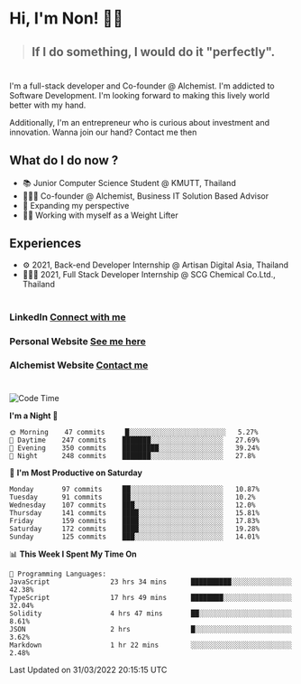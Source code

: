 # Hi, I'm Non! 🖐🏻

> ## If I do something, I would do it "perfectly".

#

I'm a full-stack developer and Co-founder @ Alchemist. I'm addicted to Software Development. I'm looking forward to making this lively world better with my hand.

Additionally, I'm an entrepreneur who is curious about investment and innovation. Wanna join our hand? Contact me then

## What do I do now ?

- 📚 Junior Computer Science Student @ KMUTT, Thailand
- 🧑🏻‍💻 Co-founder @ Alchemist, Business IT Solution Based Advisor
- 🌈 Expanding my perspective
- 🏋🏻 Working with myself as a Weight Lifter

## Experiences

- ⚙️ 2021, Back-end Developer Internship @ Artisan Digital Asia, Thailand
- 🧑🏻‍💻 2021, Full Stack Developer Internship @ SCG Chemical Co.Ltd., Thailand

#

### LinkedIn [Connect with me](https://www.linkedin.com/in/non-nontra/)

### Personal Website [See me here](https://nonnontra.com/)

### Alchemist Website [Contact me](https://alchemist-softwarehouse.co/)

#

<!--START_SECTION:waka-->
![Code Time](http://img.shields.io/badge/Code%20Time-1%2C473%20hrs%203%20mins-blue)

**I'm a Night 🦉** 

```text
🌞 Morning    47 commits     █░░░░░░░░░░░░░░░░░░░░░░░░   5.27% 
🌆 Daytime    247 commits    ███████░░░░░░░░░░░░░░░░░░   27.69% 
🌃 Evening    350 commits    █████████░░░░░░░░░░░░░░░░   39.24% 
🌙 Night      248 commits    ███████░░░░░░░░░░░░░░░░░░   27.8%

```
📅 **I'm Most Productive on Saturday** 

```text
Monday       97 commits     ██░░░░░░░░░░░░░░░░░░░░░░░   10.87% 
Tuesday      91 commits     ██░░░░░░░░░░░░░░░░░░░░░░░   10.2% 
Wednesday    107 commits    ███░░░░░░░░░░░░░░░░░░░░░░   12.0% 
Thursday     141 commits    ████░░░░░░░░░░░░░░░░░░░░░   15.81% 
Friday       159 commits    ████░░░░░░░░░░░░░░░░░░░░░   17.83% 
Saturday     172 commits    ████░░░░░░░░░░░░░░░░░░░░░   19.28% 
Sunday       125 commits    ███░░░░░░░░░░░░░░░░░░░░░░   14.01%

```


📊 **This Week I Spent My Time On** 

```text
💬 Programming Languages: 
JavaScript               23 hrs 34 mins      ██████████░░░░░░░░░░░░░░░   42.38% 
TypeScript               17 hrs 49 mins      ████████░░░░░░░░░░░░░░░░░   32.04% 
Solidity                 4 hrs 47 mins       ██░░░░░░░░░░░░░░░░░░░░░░░   8.61% 
JSON                     2 hrs               █░░░░░░░░░░░░░░░░░░░░░░░░   3.62% 
Markdown                 1 hr 22 mins        ░░░░░░░░░░░░░░░░░░░░░░░░░   2.48%

```


 Last Updated on 31/03/2022 20:15:15 UTC
<!--END_SECTION:waka-->
